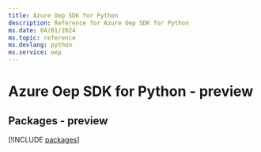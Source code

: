```yaml
---
title: Azure Oep SDK for Python
description: Reference for Azure Oep SDK for Python
ms.date: 04/01/2024
ms.topic: reference
ms.devlang: python
ms.service: oep
---
```

# Azure Oep SDK for Python - preview
## Packages - preview
[!INCLUDE [packages](oep-index.md)]